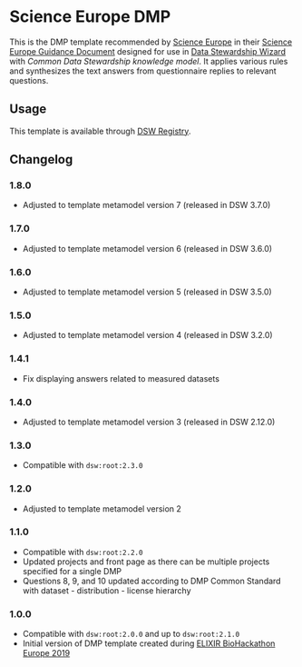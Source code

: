 # Science Europe DMP

This is the DMP template recommended by [Science Europe](https://www.scienceeurope.org) in their [Science Europe Guidance Document](https://www.scienceeurope.org/media/nsxdyvqn/se_guidance_document_rdmps.pdf) designed for use in [Data Stewardship Wizard](https://ds-wizard.org) with *Common Data Stewardship knowledge model*. It applies various rules and synthesizes the text answers from questionnaire replies to relevant questions.

## Usage

This template is available through [DSW Registry](https://registry.ds-wizard.org/templates).

## Changelog

### 1.8.0

- Adjusted to template metamodel version 7 (released in DSW 3.7.0)

### 1.7.0

- Adjusted to template metamodel version 6 (released in DSW 3.6.0)

### 1.6.0

- Adjusted to template metamodel version 5 (released in DSW 3.5.0)

### 1.5.0

- Adjusted to template metamodel version 4 (released in DSW 3.2.0)

### 1.4.1

- Fix displaying answers related to measured datasets

### 1.4.0

- Adjusted to template metamodel version 3 (released in DSW 2.12.0)

### 1.3.0

- Compatible with `dsw:root:2.3.0`

### 1.2.0

- Adjusted to template metamodel version 2

### 1.1.0

- Compatible with `dsw:root:2.2.0`
- Updated projects and front page as there can be multiple projects specified for a single DMP
- Questions 8, 9, and 10 updated according to DMP Common Standard with dataset - distribution - license hierarchy

### 1.0.0

- Compatible with `dsw:root:2.0.0` and up to `dsw:root:2.1.0`
- Initial version of DMP template created during [ELIXIR BioHackathon Europe 2019](https://www.biohackathon-europe.org)

